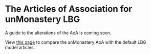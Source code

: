 # The Articles of Association for unMonastery LBG

A guide to the alterations of the AoA is coming soon.

View [this page](https://github.com/unmonastery/unmon-organ/commit/9e9034e93187cd8021d9b490695ecc51c5439973) to compare the unMonastery AoA with the default LBG model articles.
